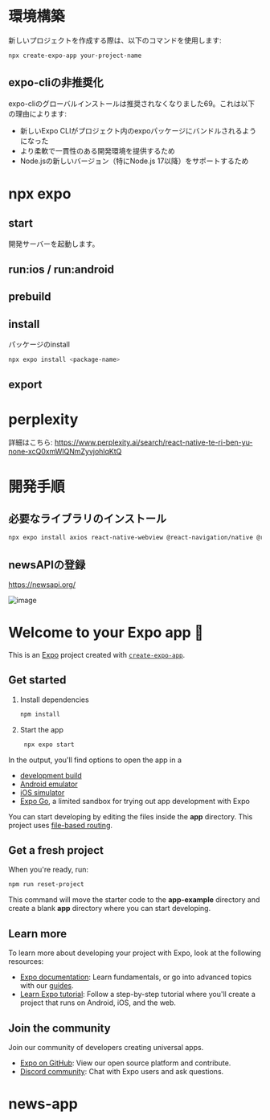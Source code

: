 # 環境構築

新しいプロジェクトを作成する際は、以下のコマンドを使用します:

```bash
npx create-expo-app your-project-name
```

## expo-cliの非推奨化
expo-cliのグローバルインストールは推奨されなくなりました69。これは以下の理由によります:
- 新しいExpo CLIがプロジェクト内のexpoパッケージにバンドルされるようになった
- より柔軟で一貫性のある開発環境を提供するため
- Node.jsの新しいバージョン（特にNode.js 17以降）をサポートするため

# npx expo <command>

## start
開発サーバーを起動します。

## run:ios / run:android

## prebuild

## install

パッケージのinstall
```bash
npx expo install <package-name>
```

## export

# perplexity
詳細はこちら: 
https://www.perplexity.ai/search/react-native-te-ri-ben-yu-none-xcQ0xmWlQNmZyvjohlqKtQ


# 開発手順

## 必要なライブラリのインストール
```bash
npx expo install axios react-native-webview @react-navigation/native @react-navigation/stack
```

## newsAPIの登録
https://newsapi.org/

![image](https://github.com/user-attachments/assets/c841b746-0abb-4ca4-9251-28477517b0f9)


# Welcome to your Expo app 👋

This is an [Expo](https://expo.dev) project created with [`create-expo-app`](https://www.npmjs.com/package/create-expo-app).

## Get started

1. Install dependencies

   ```bash
   npm install
   ```

2. Start the app

   ```bash
    npx expo start
   ```

In the output, you'll find options to open the app in a

- [development build](https://docs.expo.dev/develop/development-builds/introduction/)
- [Android emulator](https://docs.expo.dev/workflow/android-studio-emulator/)
- [iOS simulator](https://docs.expo.dev/workflow/ios-simulator/)
- [Expo Go](https://expo.dev/go), a limited sandbox for trying out app development with Expo

You can start developing by editing the files inside the **app** directory. This project uses [file-based routing](https://docs.expo.dev/router/introduction).

## Get a fresh project

When you're ready, run:

```bash
npm run reset-project
```

This command will move the starter code to the **app-example** directory and create a blank **app** directory where you can start developing.

## Learn more

To learn more about developing your project with Expo, look at the following resources:

- [Expo documentation](https://docs.expo.dev/): Learn fundamentals, or go into advanced topics with our [guides](https://docs.expo.dev/guides).
- [Learn Expo tutorial](https://docs.expo.dev/tutorial/introduction/): Follow a step-by-step tutorial where you'll create a project that runs on Android, iOS, and the web.

## Join the community

Join our community of developers creating universal apps.

- [Expo on GitHub](https://github.com/expo/expo): View our open source platform and contribute.
- [Discord community](https://chat.expo.dev): Chat with Expo users and ask questions.
# news-app

